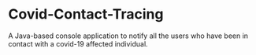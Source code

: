 # Covid-Contact-Tracing
A Java-based console application to notify all the users who have been in contact with a covid-19 affected individual.
